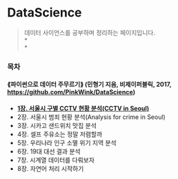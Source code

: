 # DataScience
> 데이터 사이언스를 공부하며 정리하는 페이지입니다.   
> *       
> *            
         
          
          
### 목차    
#### ⟪파이썬으로 데이터 주무르기⟫ (민형기 지음, 비제이퍼블릭, 2017, https://github.com/PinkWink/DataScience)


* **[1장. 서울시 구별 CCTV 현황 분석(CCTV in Seoul)](https://github.com/ranisop/DataScience/tree/master/01.%20CCTV%20in%20Seoul)**
* 2장. 서울시 범죄 현황 분석(Analysis for crime in Seoul)
* 3장. 시카고 샌드위치 맛집 분석
* 4장. 셀프 주유소는 정말 저렴할까
* 5장. 우리나라 인구 소멸 위기 지역 분석
* 6장. 19대 대선 결과 분석
* 7장. 시계열 데이터를 다뤄보자
* 8장. 자연어 처리 시작하기

